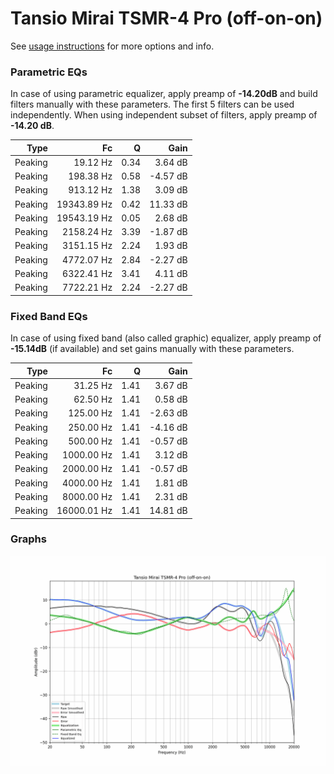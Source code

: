 # Tansio Mirai TSMR-4 Pro (off-on-on)
See [usage instructions](https://github.com/jaakkopasanen/AutoEq#usage) for more options and info.

### Parametric EQs
In case of using parametric equalizer, apply preamp of **-14.20dB** and build filters manually
with these parameters. The first 5 filters can be used independently.
When using independent subset of filters, apply preamp of **-14.20 dB**.

| Type    | Fc          |    Q | Gain     |
|--------:|------------:|-----:|---------:|
| Peaking | 19.12 Hz    | 0.34 | 3.64 dB  |
| Peaking | 198.38 Hz   | 0.58 | -4.57 dB |
| Peaking | 913.12 Hz   | 1.38 | 3.09 dB  |
| Peaking | 19343.89 Hz | 0.42 | 11.33 dB |
| Peaking | 19543.19 Hz | 0.05 | 2.68 dB  |
| Peaking | 2158.24 Hz  | 3.39 | -1.87 dB |
| Peaking | 3151.15 Hz  | 2.24 | 1.93 dB  |
| Peaking | 4772.07 Hz  | 2.84 | -2.27 dB |
| Peaking | 6322.41 Hz  | 3.41 | 4.11 dB  |
| Peaking | 7722.21 Hz  | 2.24 | -2.27 dB |

### Fixed Band EQs
In case of using fixed band (also called graphic) equalizer, apply preamp of **-15.14dB**
(if available) and set gains manually with these parameters.

| Type    | Fc          |    Q | Gain     |
|--------:|------------:|-----:|---------:|
| Peaking | 31.25 Hz    | 1.41 | 3.67 dB  |
| Peaking | 62.50 Hz    | 1.41 | 0.58 dB  |
| Peaking | 125.00 Hz   | 1.41 | -2.63 dB |
| Peaking | 250.00 Hz   | 1.41 | -4.16 dB |
| Peaking | 500.00 Hz   | 1.41 | -0.57 dB |
| Peaking | 1000.00 Hz  | 1.41 | 3.12 dB  |
| Peaking | 2000.00 Hz  | 1.41 | -0.57 dB |
| Peaking | 4000.00 Hz  | 1.41 | 1.81 dB  |
| Peaking | 8000.00 Hz  | 1.41 | 2.31 dB  |
| Peaking | 16000.01 Hz | 1.41 | 14.81 dB |

### Graphs
![](./Tansio%20Mirai%20TSMR-4%20Pro%20(off-on-on).png)
